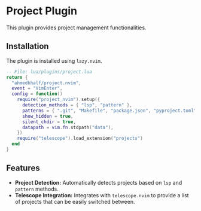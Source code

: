 
# Project Plugin

This plugin provides project management functionalities.

## Installation

The plugin is installed using `lazy.nvim`.

```lua
-- File: lua/plugins/project.lua
return {
  "ahmedkhalf/project.nvim",
  event = "VimEnter",
  config = function()
    require("project_nvim").setup({
      detection_methods = { "lsp", "pattern" },
      patterns = { ".git", "Makefile", "package.json", "pyproject.toml", "go.mod" },
      show_hidden = true,
      silent_chdir = true,
      datapath = vim.fn.stdpath("data"),
    })
    require("telescope").load_extension("projects")
  end
}
```

## Features

- **Project Detection:** Automatically detects projects based on `lsp` and `pattern` methods.
- **Telescope Integration:** Integrates with `telescope.nvim` to provide a list of projects that can be easily switched between.
